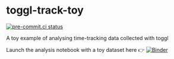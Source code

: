 # toggl-track-toy

[![pre-commit.ci status](https://results.pre-commit.ci/badge/github/sgibson91/toggl-track-toy/main.svg)](https://results.pre-commit.ci/latest/github/sgibson91/toggl-track-toy/main)

A toy example of analysing time-tracking data collected with toggl

Launch the analysis notebook with a toy dataset here :point_right: [![Binder](https://mybinder.org/badge_logo.svg)](https://mybinder.org/v2/gh/sgibson91/toggl-track-toy/HEAD?urlpath=%2Fvoila%2Frender%2Fnotebooks%2Fanalysis%2Ftime_tracking_analysis.ipynb)
